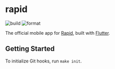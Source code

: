 # rapid

![build](https://github.com/rapidotapp/interface-mobile/workflows/build/badge.svg)
![format](https://github.com/rapidotapp/interface-mobile/workflows/format/badge.svg)

The official mobile app for [Rapid](https://rapidapp.gg), built with [Flutter](https://flutter.dev).

## Getting Started

To initialize Git hooks, run `make init`.
